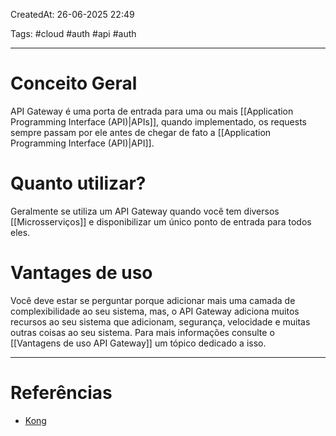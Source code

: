 CreatedAt: 26-06-2025 22:49

Tags: #cloud #auth #api #auth

---
# Conceito Geral
API Gateway é uma porta de entrada para uma ou mais [[Application Programming Interface (API)|APIs]], quando implementado, os requests sempre passam por ele antes de chegar de fato a [[Application Programming Interface (API)|API]].
# Quanto utilizar?
Geralmente se utiliza um API Gateway quando você tem diversos [[Microsserviços]] e disponibilizar um único ponto de entrada para todos eles.
# Vantages de uso
Você deve estar se perguntar porque adicionar mais uma camada de complexibilidade ao seu sistema, mas, o API Gateway adiciona muitos recursos ao seu sistema que adicionam, segurança, velocidade e muitas outras coisas ao seu sistema.
Para mais informações consulte o [[Vantagens de uso API Gateway]] um tópico dedicado a isso.

---
# Referências
- [Kong](https://konghq.com/blog/learning-center/what-is-an-api-gateway)